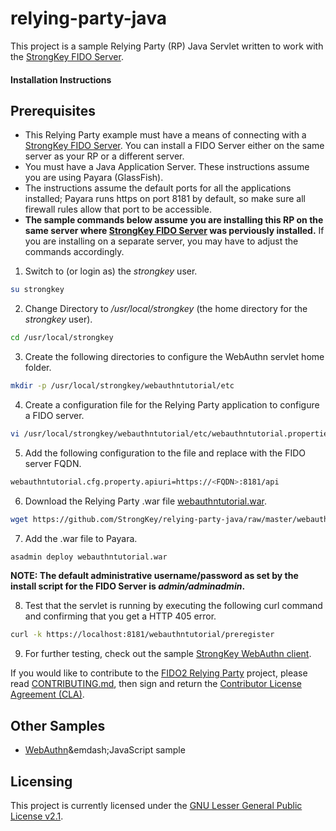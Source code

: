 # relying-party-java
This project is a sample Relying Party (RP) Java Servlet written to work with the [StrongKey FIDO Server](https://github.com/StrongKey/FIDO-Server).


#### Installation Instructions ####

## Prerequisites

- This Relying Party example must have a means of connecting with a [StrongKey FIDO Server](https://github.com/StrongKey/FIDO-Server). You can install a FIDO Server either on the same server as your RP or a different server.
- You must have a Java Application Server. These instructions assume you are using Payara (GlassFish).
- The instructions assume the default ports for all the applications installed; Payara runs https on port 8181 by default, so make sure all firewall rules allow that port to be accessible.
- **The sample commands below assume you are installing this RP on the same server where [StrongKey FIDO Server](https://github.com/StrongKey/FIDO-Server) was perviously installed.** If you are installing on a separate server, you may have to adjust the commands accordingly.

1. Switch to (or login as) the _strongkey_ user.

```sh
su strongkey
```

2. Change Directory to _/usr/local/strongkey_ (the home directory for the _strongkey_ user).

```sh
cd /usr/local/strongkey
```

3. Create the following directories to configure the WebAuthn servlet home folder.

```sh
mkdir -p /usr/local/strongkey/webauthntutorial/etc
```

4. Create a configuration file for the Relying Party application to configure a FIDO server.

```sh
vi /usr/local/strongkey/webauthntutorial/etc/webauthntutorial.properties
```

5. Add the following configuration to the file and replace <FQDN> with the FIDO server FQDN.

```sh
webauthntutorial.cfg.property.apiuri=https://<FQDN>:8181/api
```

6. Download the Relying Party .war file [webauthntutorial.war](https://github.com/StrongKey/relying-party-java/blob/master/webauthntutorial.war).

```sh
wget https://github.com/StrongKey/relying-party-java/raw/master/webauthntutorial.war
```

7. Add the .war file to Payara.

```sh
asadmin deploy webauthntutorial.war
```

**NOTE: The default administrative username/password as set by the install script for the FIDO Server is _admin/adminadmin_.**

8. Test that the servlet is running by executing the following curl command and confirming that you get a HTTP 405 error.

```sh
curl -k https://localhost:8181/webauthntutorial/preregister
```

9. For further testing, check out the sample [StrongKey WebAuthn client](https://github.com/StrongKey/WebAuthn).


If you would like to contribute to the [FIDO2 Relying Party](https://github.com/StrongKey/FIDO-Server) project, please read [CONTRIBUTING.md](https://github.com/StrongKey/relying-party-java/blob/master/CONTRIBUTING.md), then sign and return the [Contributor License Agreement (CLA)](https://cla-assistant.io/StrongKey/FIDO-Server).

## Other Samples
* [WebAuthn](https://github.com/StrongKey/WebAuthn)&emdash;JavaScript sample

## Licensing
This project is currently licensed under the [GNU Lesser General Public License v2.1](https://github.com/StrongKey/relying-party-java/blob/master/LICENSE).


